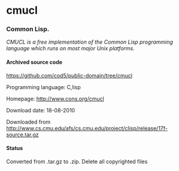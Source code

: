 # cmucl #

### Common Lisp. ###

*CMUCL is a free implementation of the Common Lisp programming language which runs on most major Unix platforms.*

#### Archived source code ####
https://github.com/cod5/public-domain/tree/cmucl

Programming language: C,lisp

Homepage: http://www.cons.org/cmucl

Download date: 18-08-2010

Downloaded from http://www.cs.cmu.edu/afs/cs.cmu.edu/project/clisp/release/17f-source.tar.gz

#### Status ####
Converted from .tar.gz to .zip.
  Delete all copyrighted files

